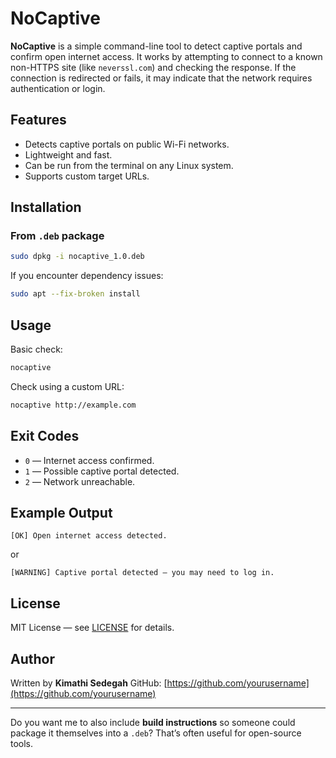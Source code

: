 # NoCaptive

**NoCaptive** is a simple command-line tool to detect captive portals and confirm open internet access.
It works by attempting to connect to a known non-HTTPS site (like `neverssl.com`) and checking the response.
If the connection is redirected or fails, it may indicate that the network requires authentication or login.

## Features

* Detects captive portals on public Wi-Fi networks.
* Lightweight and fast.
* Can be run from the terminal on any Linux system.
* Supports custom target URLs.

## Installation

### From `.deb` package

```bash
sudo dpkg -i nocaptive_1.0.deb
```

If you encounter dependency issues:

```bash
sudo apt --fix-broken install
```

## Usage

Basic check:

```bash
nocaptive
```

Check using a custom URL:

```bash
nocaptive http://example.com
```

## Exit Codes

* `0` — Internet access confirmed.
* `1` — Possible captive portal detected.
* `2` — Network unreachable.

## Example Output

```
[OK] Open internet access detected.
```

or

```
[WARNING] Captive portal detected — you may need to log in.
```

## License

MIT License — see [LICENSE](LICENSE) for details.

## Author

Written by **Kimathi Sedegah**
GitHub: [https://github.com/yourusername](https://github.com/yourusername)

---

Do you want me to also include **build instructions** so someone could package it themselves into a `.deb`? That’s often useful for open-source tools.
